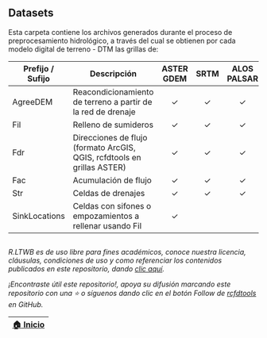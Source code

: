 ## Datasets

Esta carpeta contiene los archivos generados durante el proceso de preprocesamiento hidrológico, a través del cual se obtienen por cada modelo digital de terreno - DTM las grillas de:

| Prefijo / Sufijo | Descripción                                                             | ASTER GDEM | SRTM | ALOS PALSAR | 
|------------------|-------------------------------------------------------------------------|:----------:|:----:|:-----------:|
| AgreeDEM         | Reacondicionamiento de terreno a partir de la red de drenaje            |     ✓      |  ✓   |      ✓      |
| Fil              | Relleno de sumideros                                                    |     ✓      |  ✓   |      ✓      |
| Fdr              | Direcciones de flujo (formato ArcGIS, QGIS, rcfdtools en grillas ASTER) |     ✓      |  ✓   |      ✓      |
| Fac              | Acumulación de flujo                                                    |     ✓      |  ✓   |      ✓      |
| Str              | Celdas de drenajes                                                      |     ✓      |  ✓   |      ✓      |
| SinkLocations    | Celdas con sifones o empozamientos a rellenar usando Fil                |     ✓      |      |             |

 
##

_R.LTWB es de uso libre para fines académicos, conoce nuestra licencia, cláusulas, condiciones de uso y como referenciar los contenidos publicados en este repositorio, dando [clic aquí](https://github.com/rcfdtools/R.LTWB/wiki/License)._

_¡Encontraste útil este repositorio!, apoya su difusión marcando este repositorio con una ⭐ o síguenos dando clic en el botón Follow de [rcfdtools](https://github.com/rcfdtools) en GitHub._

| [:house: Inicio](https://github.com/rcfdtools/R.LTWB) |
|-------------------------------------------------------|